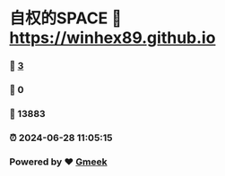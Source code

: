 # 自权的SPACE :link: https://winhex89.github.io 
### :page_facing_up: [3](https://winhex89.github.io/tag.html) 
### :speech_balloon: 0 
### :hibiscus: 13883 
### :alarm_clock: 2024-06-28 11:05:15 
### Powered by :heart: [Gmeek](https://github.com/Meekdai/Gmeek)
